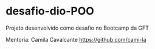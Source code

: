 # desafio-dio-POO

Projeto desenvolvido como desafio no Bootcamp da GFT

Mentoria: Camila Cavalcante
https://github.com/cami-la
